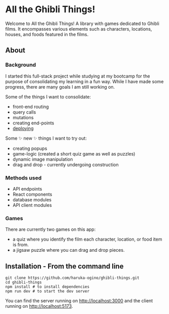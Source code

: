 # All the Ghibli Things!

Welcome to All the Ghibli Things! A library with games dedicated to Ghibli films. It encompasses various elements such as characters, locations, houses, and foods featured in the films.

## About

### Background

I started this full-stack project while studying at my bootcamp for the purpose of consolidating my learning in a fun way. While I have made some progress, there are many goals I am still working on.

Some of the things I want to consolidate:

* front-end routing
* query calls
* mutations
* creating end-points
* [deploying](https://ghibli-things.devacademy.nz)

Some ✨ new ✨ things I want to try out:

* creating popups
* game-logic (created a short quiz game as well as puzzles)
* dynamic image manipulation
* drag and drop - currently undergoing construction

### Methods used

* API endpoints
* React components
* database modules
* API client modules

### Games

There are currently two games on this app:
* a quiz where you identify the film each character, location, or food item is from.
* a jigsaw puzzle where you can drag and drop pieces.

## Installation - **From the command line**

```
git clone https://github.com/haruka-ogino/ghibli-things.git
cd ghibli-things
npm install # to install dependencies
npm run dev # to start the dev server
```

You can find the server running on [http://localhost:3000](http://localhost:3000) and the client running on [http://localhost:5173](http://localhost:5173).
